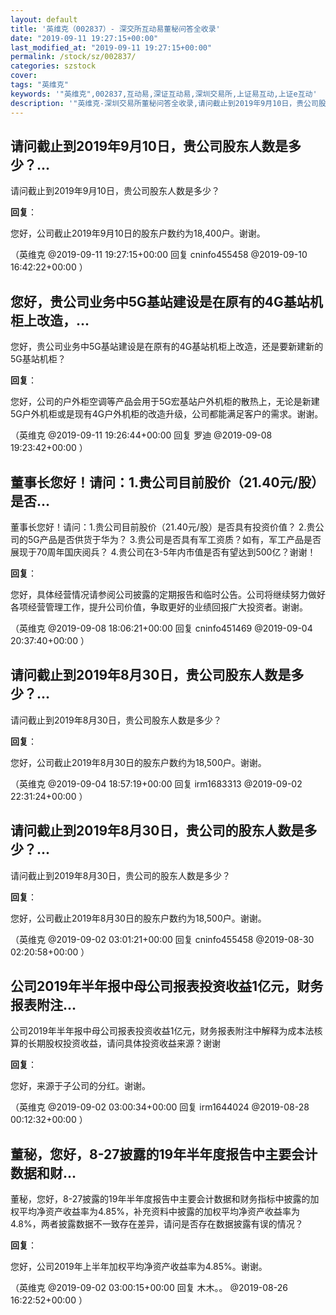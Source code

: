 ```yaml
---
layout: default
title: '英维克（002837）- 深交所互动易董秘问答全收录'
date: "2019-09-11 19:27:15+00:00"
last_modified_at: "2019-09-11 19:27:15+00:00"
permalink: /stock/sz/002837/
categories: szstock
cover: 
tags: "英维克"
keywords: '"英维克",002837,互动易,深证互动易,深圳交易所,上证易互动,上证e互动'
description: '"英维克-深圳交易所董秘问答全收录,请问截止到2019年9月10日，贵公司股东人数是多少？"'
---
```


## 请问截止到2019年9月10日，贵公司股东人数是多少？...

请问截止到2019年9月10日，贵公司股东人数是多少？

**回复**：

您好，公司截止2019年9月10日的股东户数约为18,400户。谢谢。 

（英维克  @2019-09-11 19:27:15+00:00 回复 cninfo455458  @2019-09-10 16:42:22+00:00 ）

## 您好，贵公司业务中5G基站建设是在原有的4G基站机柜上改造，...

您好，贵公司业务中5G基站建设是在原有的4G基站机柜上改造，还是要新建新的5G基站机柜？

**回复**：

您好，公司的户外柜空调等产品会用于5G宏基站户外机柜的散热上，无论是新建5G户外机柜或是现有4G户外机柜的改造升级，公司都能满足客户的需求。谢谢。 

（英维克  @2019-09-11 19:26:44+00:00 回复 罗迪  @2019-09-08 19:23:42+00:00 ）

## 董事长您好！请问：1.贵公司目前股价（21.40元/股）是否...

董事长您好！请问：1.贵公司目前股价（21.40元/股）是否具有投资价值？  2.贵公司的5G产品是否供货于华为？  3.贵公司是否具有军工资质？如有，军工产品是否展现于70周年国庆阅兵？
4.贵公司在3-5年内市值是否有望达到500亿？谢谢！

**回复**：

您好，具体经营情况请参阅公司披露的定期报告和临时公告。公司将继续努力做好各项经营管理工作，提升公司价值，争取更好的业绩回报广大投资者。谢谢。 

（英维克  @2019-09-08 18:06:21+00:00 回复 cninfo451469  @2019-09-04 20:37:40+00:00 ）

## 请问截止到2019年8月30日，贵公司股东人数是多少？...

请问截止到2019年8月30日，贵公司股东人数是多少？

**回复**：

您好，公司截止2019年8月30日的股东户数约为18,500户。谢谢。 

（英维克  @2019-09-04 18:57:19+00:00 回复 irm1683313  @2019-09-02 22:31:24+00:00 ）

## 请问截止到2019年8月30日，贵公司的股东人数是多少？...

请问截止到2019年8月30日，贵公司的股东人数是多少？

**回复**：

您好，公司截止2019年8月30日的股东户数约为18,500户。谢谢。 

（英维克  @2019-09-02 03:01:21+00:00 回复 cninfo455458  @2019-08-30 02:20:58+00:00 ）

## 公司2019年半年报中母公司报表投资收益1亿元，财务报表附注...

公司2019年半年报中母公司报表投资收益1亿元，财务报表附注中解释为成本法核算的长期股权投资收益，请问具体投资收益来源？谢谢

**回复**：

您好，来源于子公司的分红。谢谢。 

（英维克  @2019-09-02 03:00:34+00:00 回复 irm1644024  @2019-08-28 00:12:32+00:00 ）

## 董秘，您好，8-27披露的19年半年度报告中主要会计数据和财...

董秘，您好，8-27披露的19年半年度报告中主要会计数据和财务指标中披露的加权平均净资产收益率为4.85%，补充资料中披露的加权平均净资产收益率为4.8%，两者披露数据不一致存在差异，请问是否存在数据披露有误的情况？

**回复**：

您好，公司2019年上半年加权平均净资产收益率为4.85%。谢谢。 

（英维克  @2019-09-02 03:00:15+00:00 回复 木木。。  @2019-08-26 16:22:52+00:00 ）

